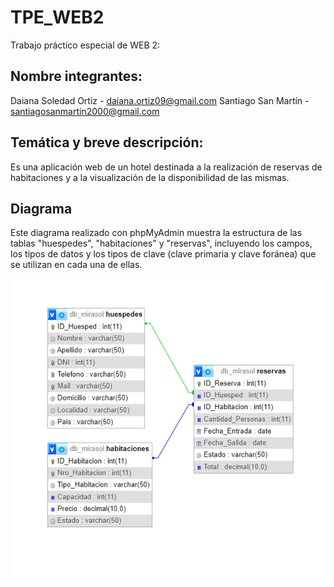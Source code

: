 # TPE_WEB2
Trabajo práctico especial de WEB 2:

## Nombre integrantes:
Daiana Soledad Ortiz - daiana.ortiz09@gmail.com
Santiago San Martín - santiagosanmartin2000@gmail.com

## Temática y breve descripción:

Es una aplicación web de un hotel destinada a la realización de reservas de habitaciones y a la visualización de la disponibilidad de las mismas.

## Diagrama

Este diagrama realizado con phpMyAdmin muestra la estructura de las tablas "huespedes", "habitaciones" y "reservas", incluyendo los campos, los tipos de datos y los tipos de clave (clave primaria y clave foránea) que se utilizan en cada una de ellas.

![Diagrama](https://github.com/SantiagoSM2000/TPE-WEB2/blob/main/db_mirasol-diagrama.png)
